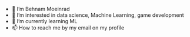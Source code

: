 - 👋 I’m Behnam Moeinrad
- 👀 I’m interested in data science, Machine Learning, game development
- 🌱 I’m currently learning ML
- 📫 How to reach me by my email on my profile
